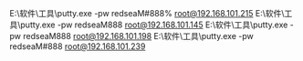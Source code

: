 E:\软件\工具\putty.exe -pw redseaM#888% root@192.168.101.215
E:\软件\工具\putty.exe -pw redseaM888 root@192.168.101.145
E:\软件\工具\putty.exe -pw redseaM888 root@192.168.101.198
E:\软件\工具\putty.exe -pw redseaM#888 root@192.168.101.239